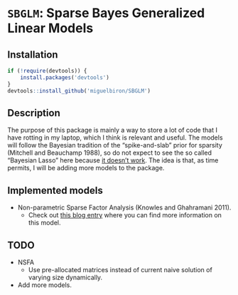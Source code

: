 # `SBGLM`: Sparse Bayes Generalized Linear Models

## Installation

``` r
if (!require(devtools)) {
    install.packages('devtools')
}
devtools::install_github('miguelbiron/SBGLM')
```

## Description

The purpose of this package is mainly a way to store a lot of code that I have rotting in my laptop, which I think is relevant and useful. The models will follow the Bayesian tradition of the “spike-and-slab” prior for sparsity (Mitchell and Beauchamp 1988), so do not expect to see the so called “Bayesian Lasso” here because [it doesn’t work](https://andrewgelman.com/2017/11/02/king-must-die/). The idea is that, as time permits, I will be adding more models to the package.

## Implemented models

- Non-parametric Sparse Factor Analysis (Knowles and Ghahramani 2011).
    - Check out [this blog entry](https://miguelbiron.github.io/2018/12/20/sbglm-sparse-bayes-generalized-linear-models/) where you can find more information on this model.

## TODO

- NSFA
    - Use pre-allocated matrices instead of current naive solution of varying size dynamically.
- Add more models.
